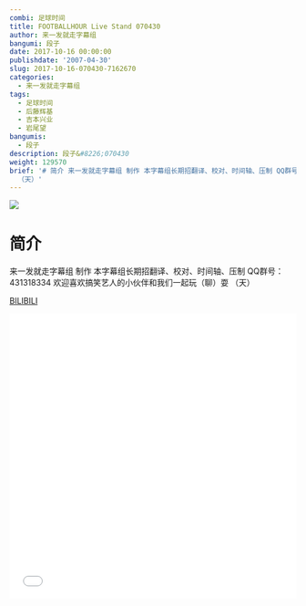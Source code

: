 ```yaml
---
combi: 足球时间
title: FOOTBALLHOUR Live Stand 070430
author: 来一发就走字幕组
bangumi: 段子
date: 2017-10-16 00:00:00
publishdate: '2007-04-30'
slug: 2017-10-16-070430-7162670
categories:
  - 来一发就走字幕组
tags:
  - 足球时间
  - 后藤辉基
  - 吉本兴业
  - 岩尾望
bangumis:
  - 段子
description: 段子&#8226;070430
weight: 129570
brief: '# 简介 来一发就走字幕组 制作 本字幕组长期招翻译、校对、时间轴、压制 QQ群号：431318334 欢迎喜欢搞笑艺人的小伙伴和我们一起玩（聊）耍
  （天）'
---
```


![](https://i.imgur.com/9I1IFeo.jpg)

# 简介  
来一发就走字幕组 制作 本字幕组长期招翻译、校对、时间轴、压制   QQ群号：431318334 欢迎喜欢搞笑艺人的小伙伴和我们一起玩（聊）耍 （天）

  [BILIBILI](https://www.bilibili.com/video/av7162670/)


<div class="vcontainer">  <iframe class='video' src="//www.bilibili.com/blackboard/player.html?aid=7162670" width="100%" height="500" frameborder="0" allowfullscreen="allowfullscreen"></iframe></div>
